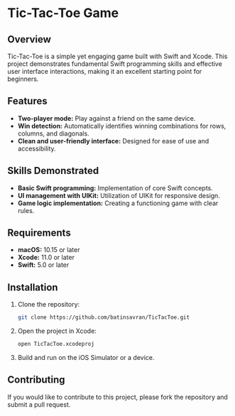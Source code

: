 # Tic-Tac-Toe Game

## Overview
Tic-Tac-Toe is a simple yet engaging game built with Swift and Xcode. This project demonstrates fundamental Swift programming skills and effective user interface interactions, making it an excellent starting point for beginners.

## Features
- **Two-player mode:** Play against a friend on the same device.
- **Win detection:** Automatically identifies winning combinations for rows, columns, and diagonals.
- **Clean and user-friendly interface:** Designed for ease of use and accessibility.

## Skills Demonstrated
- **Basic Swift programming:** Implementation of core Swift concepts.
- **UI management with UIKit:** Utilization of UIKit for responsive design.
- **Game logic implementation:** Creating a functioning game with clear rules.

## Requirements
- **macOS:** 10.15 or later
- **Xcode:** 11.0 or later
- **Swift:** 5.0 or later

## Installation
1. Clone the repository:
   ```bash
   git clone https://github.com/batinsavran/TicTacToe.git
   ```
2. Open the project in Xcode:
   ```bash
   open TicTacToe.xcodeproj
   ```
3. Build and run on the iOS Simulator or a device.

## Contributing
If you would like to contribute to this project, please fork the repository and submit a pull request.
